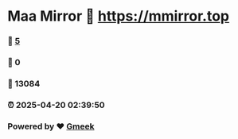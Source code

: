 # Maa Mirror :link: https://mmirror.top 
### :page_facing_up: [5](https://mmirror.top/tag.html) 
### :speech_balloon: 0 
### :hibiscus: 13084 
### :alarm_clock: 2025-04-20 02:39:50 
### Powered by :heart: [Gmeek](https://github.com/Meekdai/Gmeek)
